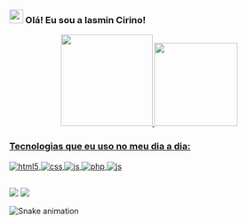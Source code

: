 ### <img src="https://raw.githubusercontent.com/iampavangandhi/iampavangandhi/master/gifs/Hi.gif" width="25px"> Olá! Eu sou a Iasmin Cirino!

<div align="center">
  <a href="https://github.com/iasmincirino">
  <img height="165em" src="https://github-readme-stats.vercel.app/api?username=iasmincirino&show_icons=true&theme=radical&include_all_commits=true&count_private=true"/>
  <img height="150em" src="https://github-readme-stats.vercel.app/api/top-langs/?username=iasmincirino&layout=compact&langs_count=7&theme=radical"/>
</div>
 
### Tecnologias que eu uso no meu dia a dia:

<div style="display: inline_block">
  <img align="center" alt="html5" src="https://img.shields.io/badge/HTML5-E34F26?style=for-the-badge&logo=html5&logoColor=white" />
  <img align="center" alt="css" src="https://img.shields.io/badge/CSS3-1572B6?style=for-the-badge&logo=css3&logoColor=white" />
  <img align="center" alt="js" src="https://img.shields.io/badge/JavaScript-F7DF1E?style=for-the-badge&logo=javascript&logoColor=black" />
  <img align="center" alt="php" src="https://img.shields.io/badge/PHP-5B68A5?style=for-the-badge&logo=php&logoColor=white" />
  <img align="center" alt="js" src="https://img.shields.io/badge/Bootstrap-7952b3?style=for-the-badge&logo=Bootstrap&logoColor=white" />
</div>
  
  ##
  
<div> 
  <a href="https://instagram.com/nimsai_hiy" target="_blank"><img src="https://img.shields.io/badge/-Instagram-%23E4405F?style=for-the-badge&logo=instagram&logoColor=white" target="_blank"></a>
  <a href = "mailto:iasminliracirino@gmail.com"><img src="https://img.shields.io/badge/-Gmail-%23333?style=for-the-badge&logo=gmail&logoColor=white" target="_blank"></a>

  ![Snake animation](https://github.com/iasmincirino/iasmincirino/blob/output/github-contribution-grid-snake.svg)

</div>
